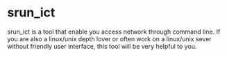 # srun_ict

srun_ict is a tool that enable you access network through command line. If you are also a linux/unix depth lover or often work on a linux/unix sever without friendly user interface, this tool will be very helpful to you.

